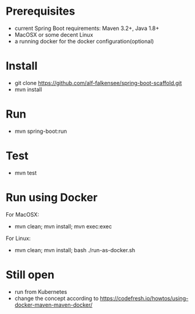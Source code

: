 # Prerequisites
- current Spring Boot requirements: Maven 3.2+, Java 1.8+
- MacOSX or some decent Linux
- a running docker for the docker configuration(optional)

# Install
- git clone https://github.com/alf-falkensee/spring-boot-scaffold.git
- mvn install

# Run
- mvn spring-boot:run

# Test
- mvn test

# Run using Docker
For MacOSX:
- mvn clean; mvn install; mvn exec:exec


For Linux:
- mvn clean; mvn install; bash ./run-as-docker.sh

# Still open
- run from Kubernetes
- change the concept according to https://codefresh.io/howtos/using-docker-maven-maven-docker/  

